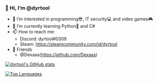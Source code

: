 ### 👋 Hi, I’m @dyrtool
- 👀 I’m interested in programming😎, IT security💻 and video games🎮
- 🌱 I’m currently learning Python🐍 and C#
- 📫 How to reach me:
  - Discord: dyrtool#0309
  - Steam: https://steamcommunity.com/id/dyrtool
- 💪 Friends
  - @Dexaas(https://github.com/Dexaas)
<!--- - 💞️ I’m looking to collaborate on idk --->

[![dyrtool's GitHub stats](https://github-readme-stats.vercel.app/api?username=dyrtool&theme=gotham&show_icons=true)](https://github.com/anuraghazra/github-readme-stats)

[![Top Languages](https://github-readme-stats.vercel.app/api/top-langs/?username=dyrtool&theme=gotham&show_icons=true)](https://github.com/anuraghazra/github-readme-stats)

<!---
dyrtool/dyrtool is a ✨ special ✨ repository because its `README.md` (this file) appears on your GitHub profile.
You can click the Preview link to take a look at your changes.
--->
